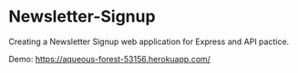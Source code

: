 # Newsletter-Signup
Creating a Newsletter Signup web application for Express and API pactice.


Demo: https://aqueous-forest-53156.herokuapp.com/
